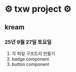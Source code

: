 # ⚙ txw project ⚙

## kream
### 25년 9월 27일 토요일
1. 각 파일 구조트리 만들기
2. badge component
3. button component